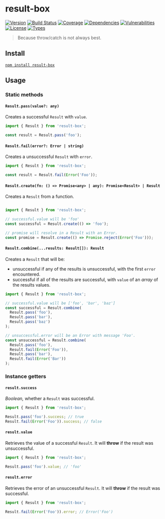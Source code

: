 # result-box

[![Version](https://img.shields.io/npm/v/result-box.svg)](https://www.npmjs.com/package/result-box)
[![Build Status](https://img.shields.io/travis/rafamel/utils/master.svg)](https://travis-ci.org/rafamel/utils)
[![Coverage](https://img.shields.io/coveralls/rafamel/utils/master.svg)](https://coveralls.io/github/rafamel/utils)
[![Dependencies](https://img.shields.io/david/rafamel/utils.svg?path=packages%2Fresult-box)](https://david-dm.org/rafamel/utils.svg?path=packages%2Fresult-box)
[![Vulnerabilities](https://img.shields.io/snyk/vulnerabilities/npm/result-box.svg)](https://snyk.io/test/npm/result-box)
[![License](https://img.shields.io/github/license/rafamel/utils.svg)](https://github.com/rafamel/utils/blob/master/LICENSE)
[![Types](https://img.shields.io/npm/types/result-box.svg)](https://www.npmjs.com/package/result-box)

> Because throw/catch is not always best.

## Install

[`npm install result-box`](https://www.npmjs.com/package/result-box)

## Usage

### Static methods

#### `Result.pass(value?: any)`

Creates a successful `Result` with `value`.

```javascript
import { Result } from 'result-box';

const result = Result.pass('foo');
```

#### `Result.fail(error?: Error | string)`

Creates a unsuccessful `Result` with `error`.

```javascript
import { Result } from 'result-box';

const result = Result.fail(Error('Foo'));
```

#### `Result.create(fn: () => Promise<any> | any): Promise<Result> | Result`

Creates a `Result` from a function.

```javascript

import { Result } from 'result-box';

// successful.value will be 'foo'
const successful = Result.create(() => 'foo');

// promise will resolve in a Result with an Error.
const promise = Result.create(() => Promise.reject(Error('Foo')));
```

#### `Result.combine(...results: Result[]): Result`

Creates a `Result` that will be:

- unsuccessful if any of the results is unsuccessful, with the first `error` encountered.
- successful if all of the results are successful, with `value` of an *array* of the results values.

```javascript
import { Result } from 'result-box';

// successful.value will be ['foo', 'bar', 'baz']
const successful = Result.combine(
  Result.pass('foo'),
  Result.pass('bar'),
  Result.pass('baz')
);

// unsuccessful.error will be an Error with message 'Foo'.
const unsuccessful = Result.combine(
  Result.pass('foo'),
  Result.fail(Error('Foo')),
  Result.pass('bar'),
  Result.fail(Error('Bar'))
);
```

### Instance getters

#### `result.success`

*Boolean,* whether a `Result` was successful.

```javascript
import { Result } from 'result-box';

Result.pass('foo').success; // true
Result.fail(Error('Foo')).success; // false
```

#### `result.value`

Retrieves the value of a successful `Result`. It will **throw** if the result was unsuccessful.

```javascript
import { Result } from 'result-box';

Result.pass('foo').value; // 'foo'
```

#### `result.error`

Retrieves the error of an unsuccessful `Result`. It will **throw** if the result was successful.

```javascript
import { Result } from 'result-box';

Result.fail(Error('Foo')).error; // Error('Foo')
```
